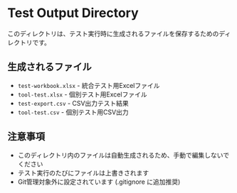 # Test Output Directory

このディレクトリは、テスト実行時に生成されるファイルを保存するためのディレクトリです。

## 生成されるファイル

- `test-workbook.xlsx` - 統合テスト用Excelファイル
- `tool-test.xlsx` - 個別テスト用Excelファイル  
- `test-export.csv` - CSV出力テスト結果
- `tool-test.csv` - 個別テスト用CSV出力

## 注意事項

- このディレクトリ内のファイルは自動生成されるため、手動で編集しないでください
- テスト実行のたびにファイルは上書きされます
- Git管理対象外に設定されています (.gitignore に追加推奨)
